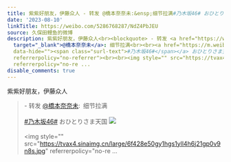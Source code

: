 ```yaml
---
title: 紫紫好朋友，伊藤众人 - 转发 @橋本奈奈未:&ensp;细节拉满#乃木坂46# おひとりさま天国 [图片][图片][图片][图片][图片][图片][图片][图片][图片]
date: '2023-08-10'
linkTitle: https://weibo.com/5286768287/NdZ4PbJEU
source: 久保田鲤鱼的微博
description: 紫紫好朋友，伊藤众人<br><blockquote> - 转发 <a href="https://weibo.com/1866632784"
  target="_blank">@橋本奈奈未</a>: 细节拉满<br><br><a href="https://m.weibo.cn/search?containerid=231522type%3D1%26t%3D10%26q%3D%23%E4%B9%83%E6%9C%A8%E5%9D%8246%23&amp;isnewpage=1&amp;luicode=10000011&amp;lfid=1076035286768287"
  data-hide=""><span class="surl-text">#乃木坂46#</span></a> おひとりさま天国 <img style="" src="https://tvax3.sinaimg.cn/large/6f428e50gy1hgs1ykjgngj21e01e0tix.jpg"
  referrerpolicy="no-referrer"><br><br><img style="" src="https://tvax4.sinaimg.cn/large/6f428e50gy1hgs1yll4h6j21gp0v9n8s.jpg"
  referrerpolicy="no-re ...
disable_comments: true
---
```

紫紫好朋友，伊藤众人<br><blockquote> - 转发 <a href="https://weibo.com/1866632784" target="_blank">@橋本奈奈未</a>: 细节拉满<br><br><a href="https://m.weibo.cn/search?containerid=231522type%3D1%26t%3D10%26q%3D%23%E4%B9%83%E6%9C%A8%E5%9D%8246%23&amp;isnewpage=1&amp;luicode=10000011&amp;lfid=1076035286768287" data-hide=""><span class="surl-text">#乃木坂46#</span></a> おひとりさま天国 <img style="" src="https://tvax3.sinaimg.cn/large/6f428e50gy1hgs1ykjgngj21e01e0tix.jpg" referrerpolicy="no-referrer"><br><br><img style="" src="https://tvax4.sinaimg.cn/large/6f428e50gy1hgs1yll4h6j21gp0v9n8s.jpg" referrerpolicy="no-re ...